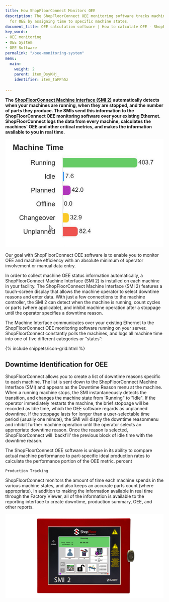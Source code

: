 ```yaml
---
title: How ShopFloorConnect Monitors OEE
description: The ShopFloorConnect OEE monitoring software tracks machine availability
  for OEE by assigning time to specific machine states.
document_title: OEE calculation software | How to calculate OEE - ShopFloorConnect
key_words:
- OEE monitoring
- OEE System
- OEE Software
permalink: "/oee-monitoring-system"
menu:
  main:
    weight: 2
    parent: item_DsyKHj_
    identifier: item_taFPh5z

---
```

**The** [**ShopFloorConnect Machine Interface (SMI 2)**](/machine-monitoring-interface.html) **automatically detects when your machines are running, when they are stopped, and the number of parts they produce. The SMIs send this information to the ShopFloorConnect OEE monitoring software over your existing Ethernet. ShopFloorConnect logs the data from every machine, calculates the machines' OEE and other critical metrics, and makes the information available to you in real time.**

![The ShopFloorConnect OEE monitoring system tracks machine availability](/uploads/2020/04/15/statepie.jpg)

Our goal with ShopFloorConnect OEE software is to enable you to monitor OEE and machine efficiency with an absolute minimum of operator involvement or manual data entry.

In order to collect machine OEE status information automatically, a ShopFloorConnect Machine Interface (SMI 2) is installed on each machine in your facility. The ShopFloorConnect Machine Interface (SMI 2) features a touch-screen display that allows the machine operator to select downtime reasons and enter data. With just a few connections to the machine controller, the SMI 2 can detect when the machine is running, count cycles or parts (where applicable), and inhibit machine operation after a stoppage until the operator specifies a downtime reason.

The Machine Interface communicates over your existing Ethernet to the ShopFloorConnect OEE monitoring software running on your server. ShopFloorConnect constantly polls the machines, and logs all machine time into one of five different categories or “states”:

{% include snippets/icon-grid.html %}

## Downtime Identification for OEE

ShopFloorConnect allows you to create a list of downtime reasons specific to each machine. The list is sent down to the ShopFloorConnect Machine Interface (SMI) and appears as the Downtime Reason menu at the machine. When a running machine stops, the SMI instantaneously detects the transition, and changes the machine state from 'Running" to "Idle". If the operator immediately restarts the machine, the brief stoppage will be recorded as Idle time, which the OEE software regards as unplanned downtime. If the stoppage lasts for longer than a user-selectable time period (usually one minute), the SMI will disply the downtime reasonmenu and inhibit further machine operation until the operator selects an appropriate downtime reason. Once the reason is selected, ShopFloorConnect will 'backfill' the previous block of idle time with the downtime reason.

The ShopFloorConnect OEE software is unique in its ability to compare actual machine performance to part-specific ideal production rates to calculate the performance portion of the OEE metric. percent

    Production Tracking

ShopFloorConnect monitors the amount of time each machine spends in the various machine states, and also keeps an accurate parts count (where appropriate). In addition to making the information available in real time through the Factory Viewer, all of the information is available to the reporting interface to create downtime, production summary, OEE, and other reports.

![](/uploads/2021/01/20/smi-2-running.jpg)